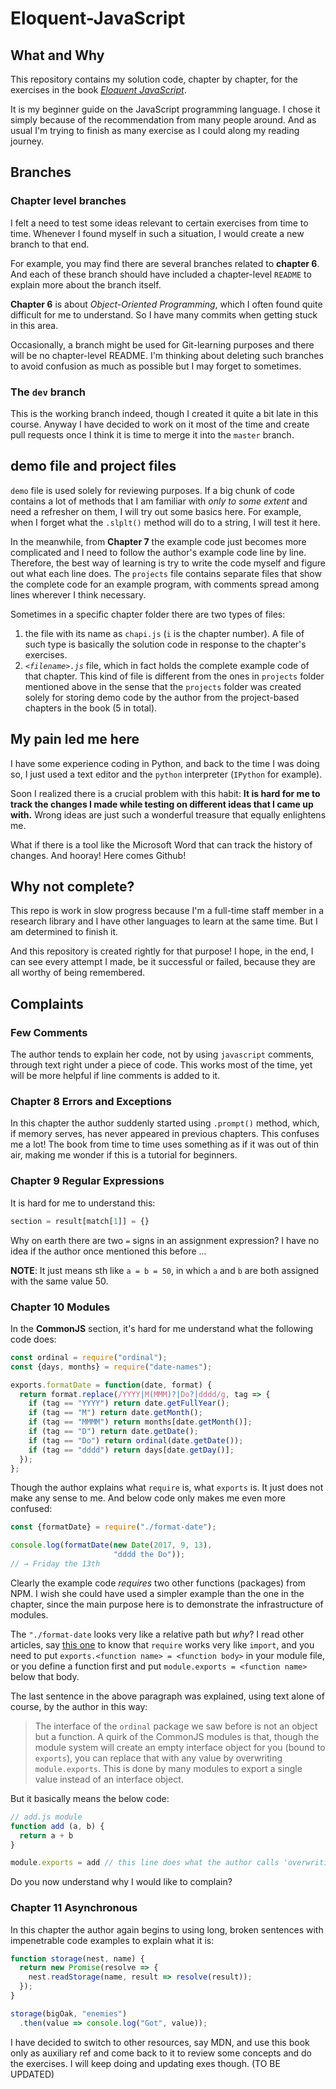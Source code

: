 # Eloquent-JavaScript
## What and Why
This repository contains my solution code, chapter by chapter, for the exercises in the book *[Eloquent JavaScript](https://eloquentjavascript.net/)*.

It is my beginner guide on the JavaScript programming language.
I chose it simply because of the recommendation from many people around. And as usual I'm trying to finish as many exercise as I could
along my reading journey.

## Branches
### Chapter level branches
I felt a need to test some ideas relevant to certain exercises from time to time. Whenever I found myself in such a situation, I would create a new branch to that end.

For example, you may find there are several branches related to **chapter 6**. And each of these branch should have included a chapter-level `README` to explain more about the branch itself.

**Chapter 6** is about *Object-Oriented Programming*, which I often found quite difficult for me to understand. So I have many commits when getting stuck in this area.

Occasionally, a branch might be used for Git-learning purposes and there will be no chapter-level README. I'm thinking about deleting such branches to avoid confusion as much as possible but I may forget to sometimes.
### The `dev` branch
This is the working branch indeed, though I created it quite a bit late in this
course. Anyway I have decided to work on it most of the time and create pull
requests once I think it is time to merge it into the `master` branch.

## demo file and project files
`demo` file is used solely for reviewing purposes. If a big chunk of code
contains a lot of methods that I am familiar with *only to some extent* and need a
refresher on them, I will try out some basics here. For example, when I forget what
the `.slplt()` method will do to a string, I will test it here.

In the meanwhile, from **Chapter 7** the example code just becomes more
complicated and I need to follow the author's example code line by line. Therefore, the best way of learning is try to write the code myself and figure out what each line
does. The `projects` file contains separate files that show the complete code for an example program, with comments spread among lines wherever I think necessary.

Sometimes in a specific chapter folder there are two types of files:
1. the file with its name as `chapi.js` (`i` is the chapter number). A file of such type is basically the solution code in response to the chapter's exercises.
2. *`<filename>.js`* file, which in fact holds the complete example code of that chapter. This kind of file is different from the ones in `projects` folder mentioned above in the sense that the `projects` folder was created solely for storing demo code by the author from the project-based chapters in the book (5 in total).

## My pain led me here
I have some experience coding in Python, and back to the time I was doing so, I just used a text editor and the `python` interpreter (`IPython` for example).

Soon I realized there is a crucial problem with this habit: **It is hard for me to track the changes I made while testing on different ideas that I came up with.** Wrong ideas are just such a wonderful treasure that equally enlightens me.

What if there is a tool like the Microsoft Word that can track the history of changes. And hooray! Here comes Github!

## Why not complete?
This repo is work in slow progress because I'm a full-time staff member in a
research library and I have other languages to learn at the same time. But I am
determined to finish it.  


And this repository is created rightly for that purpose! I hope, in the end, I can see every attempt I made, be it successful or failed, because they are all worthy of being remembered.


## Complaints
### Few Comments
The author tends to explain her code, not by using `javascript` comments,
through text right under a piece of code. This works most of the time, yet will
be more helpful if line comments is added to it.
### Chapter 8 Errors and Exceptions
In this chapter the author suddenly started using `.prompt()` method, which, if
memory serves, has never appeared in previous chapters. This confuses me a lot!
The book from time to time uses something as if it was out of thin air, making
me wonder if this is a tutorial for beginners.
### Chapter 9 Regular Expressions
It is hard for me to understand this:
```javascript
section = result[match[1]] = {}
```
Why on earth there are two `=` signs in an assignment expression? I have no idea
if the author once mentioned this before ...

**NOTE**: It just means sth like `a = b = 50`, in which `a` and `b` are both assigned with the same value 50.

### Chapter 10 Modules
In the **CommonJS** section, it's hard for me understand what the following code does:
```javascript
const ordinal = require("ordinal");
const {days, months} = require("date-names");

exports.formatDate = function(date, format) {
  return format.replace(/YYYY|M(MMM)?|Do?|dddd/g, tag => {
    if (tag == "YYYY") return date.getFullYear();
    if (tag == "M") return date.getMonth();
    if (tag == "MMMM") return months[date.getMonth()];
    if (tag == "D") return date.getDate();
    if (tag == "Do") return ordinal(date.getDate());
    if (tag == "dddd") return days[date.getDay()];
  });
};
```
Though the author explains what `require` is, what `exports` is. It just does not make any sense to me. And below code only makes me even more confused:
```javascript
const {formatDate} = require("./format-date");

console.log(formatDate(new Date(2017, 9, 13),
                       "dddd the Do"));
// → Friday the 13th
```
Clearly the example code *requires* two other functions (packages) from NPM.
I wish she could have used a simpler example than the one in the chapter, since the main purpose here is to demonstrate the infrastructure of modules.

The `"./format-date` looks very like a relative path but *why*? I read other articles, say [this one](https://blog.risingstack.com/node-js-at-scale-module-system-commonjs-require/) to know that `require` works very like `import`, and you need to put `exports.<function name> = <function body>` in your module file, or you define a function first and put `module.exports = <function name>` below that body.

The last sentence in the above paragraph was explained, using text alone of course, by the author in this way:
>The interface of the `ordinal` package we saw before is not an object but a function. A quirk of the CommonJS modules is that, though the module system will create an empty interface object for you (bound to `exports`), you can replace that with any value by overwriting `module.exports`. This is done by many modules to export a single value instead of an interface object.

But it basically means the below code:
```javascript
// add.js module
function add (a, b) {
  return a + b
}

module.exports = add // this line does what the author calls 'overwriting'
```
Do you now understand why I would like to complain?

### Chapter 11 Asynchronous
In this chapter the author again begins to using long, broken sentences with impenetrable code examples to explain what it is:
```javascript
function storage(nest, name) {
  return new Promise(resolve => {
    nest.readStorage(name, result => resolve(result));
  });
}

storage(bigOak, "enemies")
  .then(value => console.log("Got", value));
```
I have decided to switch to other resources, say MDN, and use this book only as auxiliary ref and come back to it to review some concepts and do the exercises. I will keep doing and updating exes though.
(TO BE UPDATED)
